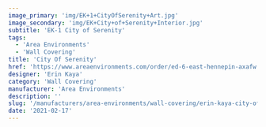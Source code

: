 ```yaml
---
image_primary: 'img/EK+1+CityOfSerenity+Art.jpg'
image_secondary: 'img/EK+City+of+Serenity+Interior.jpg'
subtitle: 'EK-1 City of Serenity'
tags:
  - 'Area Environments'
  - 'Wall Covering'
title: 'City Of Serenity'
href: 'https://www.areaenvironments.com/order/ed-6-east-hennepin-axafw'
designer: 'Erin Kaya'
category: 'Wall Covering'
manufacturer: 'Area Environments'
description: ''
slug: '/manufacturers/area-environments/wall-covering/erin-kaya-city-of-serenity'
date: '2021-02-17'
---
```

